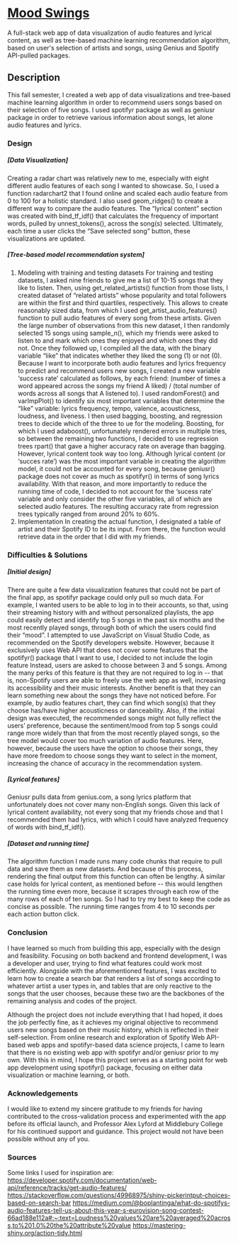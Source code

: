 # <a href="https://keunyoungko.shinyapps.io/mood_swings/"> Mood Swings </a>
A full-stack web app of data visualization of audio features and lyrical content, as well as tree-based machine learning recommendation algorithm, based on user's selection of artists and songs, using Genius and Spotify API-pulled packages.

## Description
This fall semester, I created a web app of data visualizations and tree-based machine learning algorithm in order to recommend users songs based on their selection of five songs. I used spotifyr package as well as geniusr package in order to retrieve various information about songs, let alone audio features and lyrics.
### Design
##### [Data Visualization]
Creating a radar chart was relatively new to me, especially with eight different audio features of each song I wanted to showcase. So, I used a function radarchart2 that I found online and scaled each audio feature from 0 to 100 for a holistic standard. I also used geom_ridges() to create a different way to compare the audio features. The “lyrical content” section was created with bind_tf_idf() that calculates the frequency of important words, pulled by unnest_tokens(), across the song(s) selected. Ultimately, each time a user clicks the “Save selected song” button, these visualizations are updated.

##### [Tree-based model recommendation system]
1. Modeling with training and testing datasets
For training and testing datasets, I asked nine friends to give me a list of 10-15 songs that they like to listen. Then, using get_related_artists() function from those lists, I created dataset of “related artists” whose popularity and total followers are within the first and third quartiles, respectively. This allows to create reasonably sized data, from which I used get_artist_audio_features() function to pull audio features of every song from these artists. Given the large number of observations from this new dataset, I then randomly selected 15 songs using sample_n(), which my friends were asked to listen to and mark which ones they enjoyed and which ones they did not.
Once they followed up, I compiled all the data, with the binary variable “like” that indicates whether they liked the song (1) or not (0). Because I want to incorporate both audio features and lyrics frequency to predict and recommend users new songs, I created a new variable ‘success rate’ calculated as follows, by each friend: (number of times a word appeared across the songs my friend A liked) / (total number of words across all songs that A listened to).
I used randomForest() and varImpPlot() to identify six most important variables that determine the “like” variable: lyrics frequency, tempo, valence, acousticness, loudness, and liveness. I then used bagging, boosting, and regression trees to decide which of the three to ue for the modeling. Boosting, for which I used adaboost(), unfortunately rendered errors in multiple tries, so between the remaining two functions, I decided to use regression trees rpart() that gave a higher accuracy rate on average than bagging. However, lyrical content took way too long. Although lyrical content (or ‘succes rate’) was the most important variable in creating the algorithm model, it could not be accounted for every song, because geniusr() package does not cover as much as spotifyr() in terms of song lyrics availability. With that reason, and more importantly to reduce the running time of code, I decided to not account for the ‘sucess rate’ variable and only consider the other five variables, all of which are selected audio features. The resulting accuracy rate from regression trees typically ranged from around 20% to 60%.
2. Implementation
In creating the actual function, I designated a table of artist and their Spotify ID to be its input. From there, the function would retrieve data in the order that I did with my friends.

### Difficulties & Solutions
##### [Initial design]
There are quite a few data visualization features that could not be part of the final app, as spotifyr package could only pull so much data. For example, I wanted users to be able to log in to their accounts, so that, using their streaming history with and without personalized playlists, the app could easily detect and identify top 5 songs in the past six months and the most recently played songs, through both of which the users could find their “mood”. I attempted to use JavaScript on Visual Studio Code, as recommended on the Spotify developers website. However, because it exclusively uses Web API that does not cover some features that the spotifyr() package that I want to use, I decided to not include the login feature
Instead, users are asked to choose between 3 and 5 songs. Among the many perks of this feature is that they are not required to log in -- that is, non-Spotify users are able to freely use the web app as well, increasing its accessibility and their music interests. Another benefit is that they can learn something new about the songs they have not noticed before. For example, by audio features chart, they can find which song(s) that they choose has/have higher acousticness or danceability. Also, if the initial design was executed, the recommended songs might not fully reflect the users’ preference, because the sentiment/mood from top 5 songs could range more widely than that from the most recently played songs, so the tree model would cover too much variation of audio features. Here, however, because the users have the option to choose their songs, they have more freedom to choose songs they want to select in the moment, increasing the chance of accuracy in the recommendation system.
##### [Lyrical features]
Geniusr pulls data from genius.com, a song lyrics platform that unfortunately does not cover many non-English songs. Given this lack of lyrical content availability, not every song that my friends chose and that I recommended them had lyrics, with which I could have analyzed frequency of words with bind_tf_idf().
##### [Dataset and running time]
The algorithm function I made runs many code chunks that require to pull data and save them as new datasets. And because of this process, rendering the final output from this function can often be lengthy. A similar case holds for lyrical content, as mentioned before -- this would lengthen the running time even more, because it scrapes through each row of the many rows of each of ten songs. So I had to try my best to keep the code as concise as possible. The running time ranges from 4 to 10 seconds per each action button click.

### Conclusion
I have learned so much from building this app, especially with the design and feasibility. Focusing on both backend and frontend development, I was a developer and user, trying to find what features could work most efficiently. Alongside with the aforementioned features, I was excited to learn how to create a search bar that renders a list of songs according to whatever artist a user types in, and tables that are only reactive to the songs that the user chooses, because these two are the backbones of the remaining analysis and codes of the project.

Although the project does not include everything that I had hoped, it does the job perfectly fine, as it achieves my original objective to recommend users new songs based on their music history, which is reflected in their self-selection. From online research and exploration of Spotify Web API-based web apps and spotifyr-based data science projects, I came to learn that there is no existing web app with spotifyr and/or geniusr prior to my own. With this in mind, I hope this project serves as a starting point for web app development using spotifyr() package, focusing on either data visualization or machine learning, or both.

### Acknowledgements
I would like to extend my sincere gratitude to my friends for having contributed to the cross-validation process and experimented with the app before its official launch, and Professor Alex Lyford at Middlebury College for his continued support and guidance. This project would not have been possible without any of you.

### Sources
Some links I used for inspiration are: https://developer.spotify.com/documentation/web-api/reference/tracks/get-audio-features/
https://stackoverflow.com/questions/49968975/shiny-pickerintput-choices-based-on-search-bar
https://medium.com/@boplantinga/what-do-spotifys-audio-features-tell-us-about-this-year-s-eurovision-song-contest-66ad188e112a#:~:text=Loudness%20values%20are%20averaged%20across,to%201.0%20the%20attribute%20value
https://mastering-shiny.org/action-tidy.html
